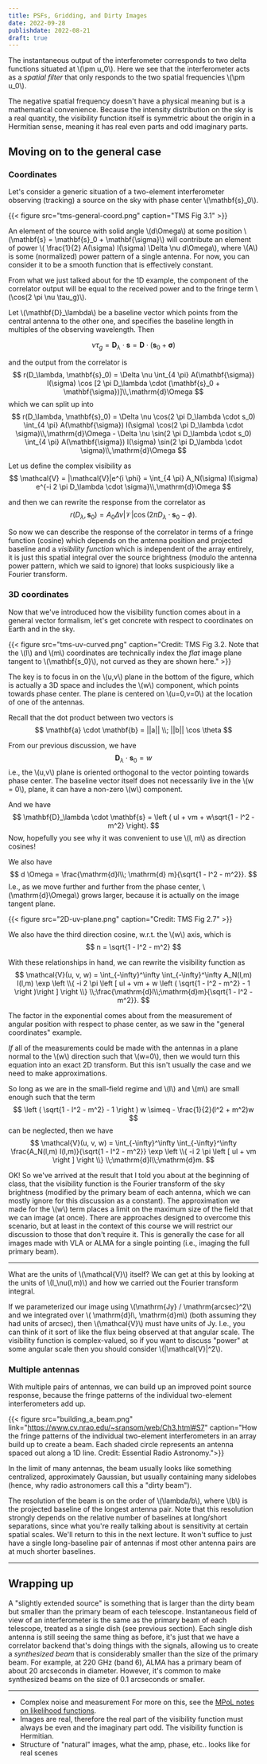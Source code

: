 ```yaml
---
title: PSFs, Gridding, and Dirty Images
date: 2022-09-28
publishdate: 2022-08-21
draft: true
---
```




The instantaneous output of the interferometer corresponds to two delta functions situated at \\(\pm u_0\\). Here we see that the interferometer acts as a *spatial filter* that only responds to the two spatial frequencies \\(\pm u_0\\).

The negative spatial frequency doesn't have a physical meaning but is a mathematical convenience. Because the intensity distribution on the sky is a real quantity, the visibility function itself is symmetric about the origin in a Hermitian sense, meaning it has real even parts and odd imaginary parts.

## Moving on to the general case

### Coordinates

Let's consider a generic situation of a two-element interferometer observing (tracking) a source on the sky with phase center \\(\mathbf{s}_0\\).

{{< figure src="tms-general-coord.png" caption="TMS Fig 3.1" >}}

An element of the source with solid angle \\(d\Omega\\) at some position \\(\mathbf{s} = \mathbf{s}_0 + \mathbf{\sigma}\\) will contribute an element of power \\( \frac{1}{2} A(\sigma) I(\sigma) \Delta \nu d\Omega\\), where \\(A\\) is some (normalized) power pattern of a single antenna. For now, you can consider it to be a smooth function that is effectively constant.

From what we just talked about for the 1D example, the component of the correlator output will be equal to the received power and to the fringe term \\(\cos(2 \pi \nu \tau_g)\\).

Let \\(\mathbf{D}_\lambda\\) be a baseline vector which points from the central antenna to the other one, and specifies the baseline length in multiples of the observing wavelength. Then

$$
\nu \tau_g = \mathbf{D}_\lambda \cdot \mathbf{s} = \mathbf{D} \cdot (\mathbf{s}_0 + \mathbf{\sigma})
$$

and the output from the correlator is
$$
r(D_\lambda, \mathbf{s}_0) = \Delta \nu \int_{4 \pi} A(\mathbf{\sigma}) I(\sigma) \cos [2 \pi D_\lambda \cdot (\mathbf{s}_0 + \mathbf{\sigma})]\\,\mathrm{d}\Omega
$$
which we can split up into
$$
r(D_\lambda, \mathbf{s}_0) =
\Delta \nu \cos(2 \pi D_\lambda \cdot s_0)  \int_{4 \pi}  A(\mathbf{\sigma}) I(\sigma) \cos(2 \pi D_\lambda \cdot \sigma)\\,\mathrm{d}\Omega - \Delta \nu \sin(2 \pi D_\lambda \cdot s_0) \int_{4 \pi}  A(\mathbf{\sigma}) I(\sigma) \sin(2 \pi D_\lambda \cdot \sigma)\\,\mathrm{d}\Omega
$$

Let us define the complex visibility as
$$
\mathcal{V} = |\mathcal{V}|e^{i \phi} = \int_{4 \pi} A_N(\sigma) I(\sigma) e^{-i 2 \pi D_\lambda \cdot \sigma}\\,\mathrm{d}\Omega
$$

and then we can rewrite the response from the correlator as
$$
r(D_\lambda, \mathbf{s}_0) = A_0 \Delta \nu |\mathcal{V}| \cos(2 \pi D_\lambda \cdot \mathbf{s}_0 - \phi).
$$

So now we can describe the response of the correlator in terms of a fringe function (cosine) which depends on the antenna position and projected baseline and a *visibility function* which is independent of the array entirely, it is just this spatial integral over the source brightness (modulo the antenna power pattern, which we said to ignore) that looks suspiciously like a Fourier transform.

### 3D coordinates

Now that we've introduced how the visibility function comes about in a general vector formalism, let's get concrete with respect to coordinates on Earth and in the sky.

{{< figure src="tms-uv-curved.png" caption="Credit: TMS Fig 3.2. Note that the \\(l\\) and \\(m\\) coordinates are technically index the *flat* image plane tangent to \\(\mathbf{s_0}\\), not curved as they are shown here." >}}

The key is to focus in on the \\(u,v\\) plane in the bottom of the figure, which is actually a 3D space and includes the \\(w\\) component, which points towards phase center. The plane is centered on \\(u=0,v=0\\) at the location of one of the antennas.

Recall that the dot product between two vectors is
$$
\mathbf{a} \cdot \mathbf{b} = ||a|| \\; ||b|| \cos \theta
$$

From our previous discussion, we have
$$
\mathbf{D}_\lambda \cdot \mathbf{s}_0 = w
$$
i.e., the \\(u,v\\) plane is oriented orthogonal to the vector pointing towards phase center. The baseline vector itself does not necessarily live in the \\(w = 0\\), plane, it can have a non-zero \\(w\\) component.

And we have
$$
\mathbf{D}_\lambda \cdot \mathbf{s} = \left ( ul + vm + w\sqrt{1 - l^2 - m^2} \right).
$$
Now, hopefully you see why it was convenient to use \\(l, m\\) as direction cosines!

We also have
$$
d \Omega = \frac{\mathrm{d}l\\; \mathrm{d} m}{\sqrt{1 - l^2 - m^2}}.
$$
I.e., as we move further and further from the phase center, \\(\mathrm{d}\Omega\\) grows larger, because it is actually on the image tangent plane.

{{< figure src="2D-uv-plane.png" caption="Credit: TMS Fig 2.7" >}}

We also have the third direction cosine, w.r.t. the \\(w\\) axis, which is
$$
n = \sqrt{1 - l^2 - m^2}
$$

With these relationships in hand, we can rewrite the visibility function as
$$
\mathcal{V}(u, v, w) = \int_{-\infty}^\infty \int_{-\infty}^\infty A_N(l,m) I(l,m) \exp \left \\{ -i 2 \pi \left [ ul + vm + w \left ( \sqrt{1 - l^2 - m^2} - 1 \right )\right ]   \right \\} \\;\frac{\mathrm{d}l\\;\mathrm{d}m}{\sqrt{1 - l^2 - m^2}}.
$$

The factor in the exponential comes about from the measurement of angular position with respect to phase center, as we saw in the "general coordinates" example.

*If* all of the measurements could be made with the antennas in a plane normal to the \\(w\\) direction such that \\(w=0\\), then we would turn this equation into an exact 2D transform. But this isn't usually the case and we need to make approximations.

So long as we are in the small-field regime and \\(l\\) and \\(m\\) are small enough such that the term
$$
\left ( \sqrt{1 - l^2 - m^2} - 1 \right ) w \simeq - \frac{1}{2}(l^2 + m^2)w
$$
can be neglected, then we have
$$
\mathcal{V}(u, v, w) = \int_{-\infty}^\infty \int_{-\infty}^\infty \frac{A_N(l,m) I(l,m)}{\sqrt{1 - l^2 - m^2}} \exp \left \\{ -i 2 \pi \left [ ul + vm \right ]   \right \\} \\;\mathrm{d}l\\;\mathrm{d}m.
$$

OK! So we've arrived at the result that I told you about at the beginning of class, that the visibility function is the Fourier transform of the sky brightness (modified by the primary beam of each antenna, which we can mostly ignore for this discussion as a constant). The approximation we made for the \\(w\\) term places a limit on the maximum size of the field that we can image (at once). There are approaches designed to overcome this scenario, but at least in the context of this course we will restrict our discussion to those that don't require it. This is generally the case for all images made with VLA or ALMA for a single pointing (i.e., imaging the full primary beam).

---

What are the units of \\(\mathcal{V}\\) itself? We can get at this by looking at the units of \\(I_\nu(l,m)\\) and how we carried out the Fourier transform integral.

If we parameterized our image using \\(\mathrm{Jy} / \mathrm{arcsec}^2\\) and we integrated over \\( \mathrm{d}l\\, \mathrm{d}m\\) (both assuming they had units of arcsec), then \\(\mathcal{V}\\) must have units of Jy. I.e., you can think of it sort of like the flux being observed at that angular scale. The visibility function is complex-valued, so if you want to discuss "power" at some angular scale then you should consider \\(|\mathcal{V}|^2\\).

### Multiple antennas

With multiple pairs of antennas, we can build up an improved point source response, because the fringe patterns of the individual two-element interferometers add up.

{{< figure src="building_a_beam.png" link="https://www.cv.nrao.edu/~sransom/web/Ch3.html#S7" caption="How the fringe patterns of the individual two-element interferometers in an array build up to create a beam. Each shaded circle represents an antenna spaced out along a 1D line. Credit: Essential Radio Astronomy.">}}

In the limit of many antennas, the beam usually looks like something centralized, approximately Gaussian, but usually containing many sidelobes (hence, why radio astronomers call this a "dirty beam").

The resolution of the beam is on the order of \\(\lambda/b\\), where \\(b\\) is the projected baseline of the longest antenna pair. Note that this resolution strongly depends on the relative number of baselines at long/short separations, since what you're really talking about is sensitivity at certain spatial scales. We'll return to this in the next lecture. It won't suffice to just have a single long-baseline pair of antennas if most other antenna pairs are at much shorter baselines.

---

## Wrapping up

A "slightly extended source" is something that is larger than the dirty beam but smaller than the primary beam of each telescope. Instantaneous field of view of an interferometer is the same as the primary beam of each telescope, treated as a single dish (see previous section). Each single dish antenna is still seeing the same thing as before, it's just that we have a correlator backend that's doing things with the signals, allowing us to create a *synthesized beam* that is considerably smaller than the size of the primary beam. For example, at 220 GHz (band 6), ALMA has a primary beam of about 20 arcseconds in diameter. However, it's common to make synthesized beams on the size of 0.1 arcseconds or smaller.




---

* Complex noise and measurement
For more on this, see the [MPoL notes on likelihood functions](https://mpol-dev.github.io/MPoL/rml_intro.html).
* Images are real, therefore the real part of the visibility function must always be even and the imaginary part odd. The visibility function is Hermitian.
* Structure of "natural" images, what the amp, phase, etc.. looks like for real scenes
